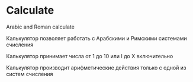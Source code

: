 # Calculate
Arabic and Roman calculate

Калькулятор позволяет работать с Арабскими и Римскими системами счисления

Калькулятор принимает числа от 1 до 10 или I до X включительно 

Калькулятор производит арифметические действия только с одной из систем счисления
